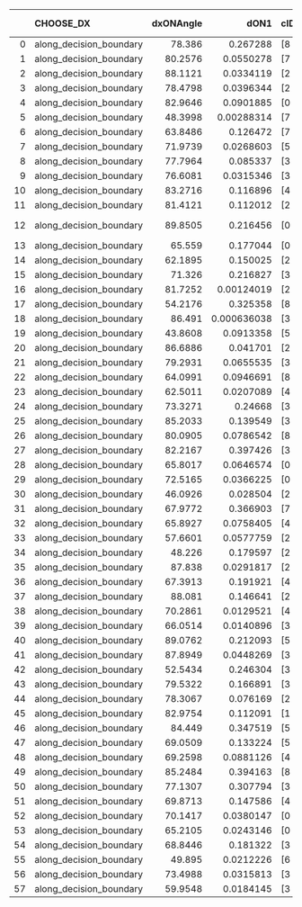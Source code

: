 |    | CHOOSE_DX               |   dxONAngle |        dON1 | cIDON1   |   dON_patch_1 |   nTON |         dON |   dxOFFAngle |       dOFF1 | cIDOFF1   |   dOFF_patch_1 |   nTOFF |        dOFF | SUCCESS   |   nExp |   dual_point_id |   subpoint_time_seconds |   total_execution_time |       logp |      dOFF/dON | Vote dOFF>dON   |
|---:|:------------------------|------------:|------------:|:---------|--------------:|-------:|------------:|-------------:|------------:|:----------|---------------:|--------:|------------:|:----------|-------:|----------------:|------------------------:|-----------------------:|-----------:|--------------:|:----------------|
|  0 | along_decision_boundary |     78.386  | 0.267288    | [8 9]    |   0.267288    |      1 | 0.267288    |      65.1605 | 0.0211937   | [8 9]     |    0.0211937   |       1 | 0.0211937   | False     |      1 |               2 |                4.15391  |                4.44479 |  0         |   0.0792917   | False           |
|  1 | along_decision_boundary |     80.2576 | 0.0550278   | [7 9]    |   0.0550278   |      1 | 0.0550278   |      83.7904 | 0.0391444   | [7 9]     |    0.0391444   |       1 | 0.0391444   | False     |      2 |               3 |                1.56899  |                6.01914 | -0.5       |   0.711357    | False           |
|  2 | along_decision_boundary |     88.1121 | 0.0334119   | [2 7]    |   0.0334119   |      1 | 0.0334119   |      83.639  | 0.0887264   | [2 7]     |    0.0887264   |       1 | 0.0887264   | True      |      3 |               7 |                1.20505  |               11.121   | -1         |   2.65553     | True            |
|  3 | along_decision_boundary |     78.4798 | 0.0396344   | [2 9]    |   0.0396344   |      1 | 0.0396344   |      84.7764 | 0.0390082   | [2 9]     |    0.0390082   |       1 | 0.0390082   | False     |      4 |              10 |                1.49205  |               14.6681  | -0.166667  |   0.984199    | False           |
|  4 | along_decision_boundary |     82.9646 | 0.0901885   | [0 1]    |   0.0901885   |      1 | 0.0901885   |      77.6226 | 0.0924783   | [0 1]     |    0.0924783   |       1 | 0.0924783   | True      |      5 |              12 |                1.92425  |               20.5701  | -0.5       |   1.02539     | True            |
|  5 | along_decision_boundary |     48.3998 | 0.00288314  | [7 9]    |   0.00288314  |      1 | 0.00288314  |      58.653  | 0.137403    | [7 9]     |    0.137403    |       1 | 0.137403    | True      |      6 |              13 |                1.27767  |               21.8557  | -0.1       |  47.6576      | True            |
|  6 | along_decision_boundary |     63.8486 | 0.126472    | [7 9]    |   0.126472    |      1 | 0.126472    |      45.9732 | 0.0112354   | [7 9]     |    0.0112354   |       1 | 0.0112354   | False     |      7 |              14 |                1.84609  |               23.7093  | -0         |   0.0888369   | False           |
|  7 | along_decision_boundary |     71.9739 | 0.0268603   | [5 7]    |   0.0268603   |      1 | 0.0268603   |      75.3989 | 0.134443    | [5 7]     |    0.134443    |       1 | 0.134443    | True      |      8 |              15 |                2.15841  |               25.8718  | -0.0714286 |   5.00526     | True            |
|  8 | along_decision_boundary |     77.7964 | 0.085337    | [3 5]    |   0.085337    |      1 | 0.085337    |      81.3063 | 0.0128325   | [3 5]     |    0.0128325   |       1 | 0.0128325   | False     |      9 |              18 |                1.81365  |               32.059   | -0         |   0.150375    | False           |
|  9 | along_decision_boundary |     76.6081 | 0.0315346   | [3 5]    |   0.0315346   |      1 | 0.0315346   |      82.4889 | 0.0444428   | [3 5]     |    0.0444428   |       1 | 0.0444428   | True      |     10 |              20 |                1.01381  |               37.1952  | -0.0555556 |   1.40933     | True            |
| 10 | along_decision_boundary |     83.2716 | 0.116896    | [4 7]    |   0.116896    |      1 | 0.116896    |      74.677  | 0.0366142   | [4 7]     |    0.0366142   |       1 | 0.0366142   | False     |     11 |              21 |                1.51739  |               38.718   | -0         |   0.31322     | False           |
| 11 | along_decision_boundary |     81.4121 | 0.112012    | [2 6]    |   0.112012    |      1 | 0.112012    |      75.0823 | 0.024347    | [2 6]     |    0.024347    |       1 | 0.024347    | False     |     12 |              22 |                1.82082  |               40.5448  | -0.0454545 |   0.217361    | False           |
| 12 | along_decision_boundary |     89.8505 | 0.216456    | [0 2]    |   0.216456    |      1 | 0.216456    |      75.7242 | 9.83514e-06 | [0 2]     |    9.83514e-06 |       1 | 9.83514e-06 | False     |     13 |              23 |                1.1873   |               41.7381  | -0.166667  |   4.54371e-05 | False           |
| 13 | along_decision_boundary |     65.559  | 0.177044    | [0 1]    |   0.177044    |      1 | 0.177044    |      66.7553 | 0.352366    | [0 1]     |    0.352366    |       1 | 0.352366    | True      |     14 |              25 |                2.85031  |               47.1633  | -0.346154  |   1.99027     | True            |
| 14 | along_decision_boundary |     62.1895 | 0.150025    | [2 5]    |   0.150025    |      1 | 0.150025    |      72.6832 | 0.084827    | [2 5]     |    0.084827    |       1 | 0.084827    | False     |     15 |              26 |                1.58032  |               48.7493  | -0.142857  |   0.56542     | False           |
| 15 | along_decision_boundary |     71.326  | 0.216827    | [3 5]    |   0.216827    |      1 | 0.216827    |      83.7978 | 0.0124728   | [3 5]     |    0.0124728   |       1 | 0.0124728   | False     |     16 |              30 |                2.38058  |               51.2808  | -0.3       |   0.0575243   | False           |
| 16 | along_decision_boundary |     81.7252 | 0.00124019  | [2 5]    |   0.00124019  |      1 | 0.00124019  |      83.8085 | 0.359773    | [2 5]     |    0.359773    |       1 | 0.359773    | True      |     17 |              31 |                2.75409  |               54.0399  | -0.5       | 290.096       | True            |
| 17 | along_decision_boundary |     54.2176 | 0.325358    | [8 9]    |   0.325358    |      1 | 0.325358    |      66.9665 | 0.197362    | [8 9]     |    0.197362    |       1 | 0.197362    | False     |     18 |              32 |                2.75436  |               56.7992  | -0.264706  |   0.6066      | False           |
| 18 | along_decision_boundary |     86.491  | 0.000636038 | [3 5]    |   0.000636038 |      1 | 0.000636038 |      74.5541 | 0.0695091   | [3 5]     |    0.0695091   |       1 | 0.0695091   | True      |     19 |              33 |                1.88347  |               58.6878  | -0.444444  | 109.285       | True            |
| 19 | along_decision_boundary |     43.8608 | 0.0913358   | [5 6]    |   0.0913358   |      1 | 0.0913358   |      47.8942 | 0.0388224   | [5 6]     |    0.0388224   |       1 | 0.0388224   | False     |     20 |              35 |                2.02792  |               62.9521  | -0.236842  |   0.425051    | False           |
| 20 | along_decision_boundary |     86.6886 | 0.041701    | [2 3]    |   0.041701    |      1 | 0.041701    |      67.9419 | 0.0201395   | [2 3]     |    0.0201395   |       1 | 0.0201395   | False     |     21 |              39 |                1.29681  |               69.3785  | -0.4       |   0.48295     | False           |
| 21 | along_decision_boundary |     79.2931 | 0.0655535   | [3 5]    |   0.0655535   |      1 | 0.0655535   |      71.7708 | 0.0414094   | [3 5]     |    0.0414094   |       1 | 0.0414094   | False     |     22 |              43 |                1.21772  |               78.8743  | -0.595238  |   0.631688    | False           |
| 22 | along_decision_boundary |     64.0991 | 0.0946691   | [8 9]    |   0.0946691   |      1 | 0.0946691   |      66.6733 | 0.116316    | [8 9]     |    0.116316    |       1 | 0.116316    | True      |     23 |              44 |                1.04081  |               79.9221  | -0.818182  |   1.22866     | True            |
| 23 | along_decision_boundary |     62.5011 | 0.0207089   | [4 9]    |   0.0207089   |      1 | 0.0207089   |      77.862  | 0.0156011   | [4 9]     |    0.0156011   |       1 | 0.0156011   | False     |     24 |              45 |                0.940988 |               80.8681  | -0.543478  |   0.753352    | False           |
| 24 | along_decision_boundary |     73.3271 | 0.24668     | [3 6]    |   0.24668     |      1 | 0.24668     |      70.4964 | 0.192164    | [3 6]     |    0.192164    |       1 | 0.192164    | False     |     25 |              48 |                2.47242  |               83.4596  | -0.75      |   0.778999    | False           |
| 25 | along_decision_boundary |     85.2033 | 0.139549    | [3 5]    |   0.139549    |      1 | 0.139549    |      76.8721 | 0.0508121   | [3 5]     |    0.0508121   |       1 | 0.0508121   | False     |     26 |              49 |                2.33615  |               85.8008  | -0.98      |   0.364115    | False           |
| 26 | along_decision_boundary |     80.0905 | 0.0786542   | [8 9]    |   0.0786542   |      1 | 0.0786542   |      74.9157 | 0.0965601   | [8 9]     |    0.0965601   |       1 | 0.0965601   | True      |     27 |              51 |                1.34364  |               88.5844  | -1.23077   |   1.22765     | True            |
| 27 | along_decision_boundary |     82.2167 | 0.397426    | [3 7]    |   0.397426    |      1 | 0.397426    |      64.4057 | 0.691412    | [3 7]     |    0.691412    |       1 | 0.691412    | True      |     28 |              53 |                5.46473  |               94.1055  | -0.907407  |   1.73972     | True            |
| 28 | along_decision_boundary |     65.8017 | 0.0646574   | [0 1]    |   0.0646574   |      1 | 0.0646574   |      70.4429 | 0.315436    | [0 1]     |    0.315436    |       1 | 0.315436    | True      |     29 |              54 |                2.94537  |               97.0559  | -0.642857  |   4.87857     | True            |
| 29 | along_decision_boundary |     72.5165 | 0.0366225   | [0 1]    |   0.0366225   |      1 | 0.0366225   |      82.9395 | 0.0265568   | [0 1]     |    0.0265568   |       1 | 0.0265568   | False     |     30 |              55 |                1.11736  |               98.1812  | -0.431034  |   0.72515     | False           |
| 30 | along_decision_boundary |     46.0926 | 0.028504    | [2 3]    |   0.028504    |      1 | 0.028504    |      44.6974 | 0.144605    | [2 3]     |    0.144605    |       1 | 0.144605    | True      |     31 |              56 |                2.66858  |              100.858   | -0.6       |   5.07315     | True            |
| 31 | along_decision_boundary |     67.9772 | 0.366903    | [7 9]    |   0.366903    |      1 | 0.366903    |      65.8385 | 0.0819407   | [7 9]     |    0.0819407   |       1 | 0.0819407   | False     |     32 |              58 |                3.73885  |              104.635   | -0.403226  |   0.22333     | False           |
| 32 | along_decision_boundary |     65.8927 | 0.0758405   | [4 9]    |   0.0758405   |      1 | 0.0758405   |      64.6256 | 0.0133373   | [4 9]     |    0.0133373   |       1 | 0.0133373   | False     |     33 |              60 |                1.42862  |              106.101   | -0.5625    |   0.17586     | False           |
| 33 | along_decision_boundary |     57.6601 | 0.0577759   | [2 4]    |   0.0577759   |      1 | 0.0577759   |      72.1963 | 0.185593    | [2 4]     |    0.185593    |       1 | 0.185593    | True      |     34 |              61 |                2.49663  |              108.604   | -0.742424  |   3.21229     | True            |
| 34 | along_decision_boundary |     48.226  | 0.179597    | [2 4]    |   0.179597    |      1 | 0.179597    |      60.4486 | 0.0437066   | [2 4]     |    0.0437066   |       1 | 0.0437066   | False     |     35 |              62 |                0.829577 |              109.439   | -0.529412  |   0.243359    | False           |
| 35 | along_decision_boundary |     87.838  | 0.0291817   | [2 7]    |   0.0291817   |      1 | 0.0291817   |      84.7712 | 0.0101025   | [2 7]     |    0.0101025   |       1 | 0.0101025   | False     |     36 |              64 |                1.05244  |              110.53    | -0.7       |   0.346194    | False           |
| 36 | along_decision_boundary |     67.3913 | 0.191921    | [4 5]    |   0.191921    |      1 | 0.191921    |      70.6391 | 0.0842601   | [4 5]     |    0.0842601   |       1 | 0.0842601   | False     |     37 |              65 |                1.3718   |              111.908   | -0.888889  |   0.439035    | False           |
| 37 | along_decision_boundary |     88.081  | 0.146641    | [2 9]    |   0.146641    |      1 | 0.146641    |      80.5007 | 0.0159824   | [2 9]     |    0.0159824   |       1 | 0.0159824   | False     |     38 |              66 |                1.99405  |              113.909   | -1.09459   |   0.10899     | False           |
| 38 | along_decision_boundary |     70.2861 | 0.0129521   | [4 7]    |   0.0129521   |      1 | 0.0129521   |      83.8005 | 0.0410284   | [4 7]     |    0.0410284   |       1 | 0.0410284   | True      |     39 |              67 |                1.23806  |              115.154   | -1.31579   |   3.1677      | True            |
| 39 | along_decision_boundary |     66.0514 | 0.0140896   | [3 7]    |   0.0140896   |      1 | 0.0140896   |      65.6379 | 0.0231642   | [3 7]     |    0.0231642   |       1 | 0.0231642   | True      |     40 |              68 |                1.39848  |              116.557   | -1.03846   |   1.64406     | True            |
| 40 | along_decision_boundary |     89.0762 | 0.212093    | [5 7]    |   0.212093    |      1 | 0.212093    |      70.7484 | 0.0193149   | [5 7]     |    0.0193149   |       1 | 0.0193149   | False     |     41 |              69 |                3.6183   |              120.18    | -0.8       |   0.0910679   | False           |
| 41 | along_decision_boundary |     87.8949 | 0.0448269   | [3 7]    |   0.0448269   |      1 | 0.0448269   |      83.0576 | 0.0239484   | [3 7]     |    0.0239484   |       1 | 0.0239484   | False     |     42 |              70 |                1.69535  |              121.881   | -0.987805  |   0.534241    | False           |
| 42 | along_decision_boundary |     52.5434 | 0.246304    | [3 5]    |   0.246304    |      1 | 0.246304    |      54.0963 | 0.202524    | [3 5]     |    0.202524    |       1 | 0.202524    | False     |     43 |              72 |                2.40873  |              124.338   | -1.19048   |   0.82225     | False           |
| 43 | along_decision_boundary |     79.5322 | 0.166891    | [3 4]    |   0.166891    |      1 | 0.166891    |      74.2151 | 0.0124646   | [3 4]     |    0.0124646   |       1 | 0.0124646   | False     |     44 |              75 |                1.18293  |              125.631   | -1.40698   |   0.0746872   | False           |
| 44 | along_decision_boundary |     78.3067 | 0.076169    | [2 4]    |   0.076169    |      1 | 0.076169    |      73.324  | 0.255121    | [2 4]     |    0.255121    |       1 | 0.255121    | True      |     45 |              78 |                2.70944  |              132.751   | -1.63636   |   3.34941     | True            |
| 45 | along_decision_boundary |     82.9754 | 0.112091    | [1 5]    |   0.112091    |      1 | 0.112091    |      87.2796 | 0.866756    | [0 5]     |    0.866756    |       1 | 0.866756    | True      |     46 |              80 |                3.53005  |              138.191   | -1.34444   |   7.73259     | True            |
| 46 | along_decision_boundary |     84.449  | 0.347519    | [5 7]    |   0.347519    |      1 | 0.347519    |      61.1935 | 0.277923    | [5 7]     |    0.277923    |       1 | 0.277923    | False     |     47 |              82 |                2.78917  |              143.374   | -1.08696   |   0.799734    | False           |
| 47 | along_decision_boundary |     69.0509 | 0.133224    | [5 7]    |   0.133224    |      1 | 0.133224    |      75.6329 | 0.570837    | [5 7]     |    0.570837    |       1 | 0.570837    | True      |     48 |              84 |                2.22708  |              148.553   | -1.28723   |   4.2848      | True            |
| 48 | along_decision_boundary |     69.2598 | 0.0881126   | [4 8]    |   0.0881126   |      1 | 0.0881126   |      81.725  | 0.2222      | [4 8]     |    0.2222      |       1 | 0.2222      | True      |     49 |              88 |                1.79464  |              156.42    | -1.04167   |   2.52177     | True            |
| 49 | along_decision_boundary |     85.2484 | 0.394163    | [8 9]    |   0.394163    |      1 | 0.394163    |      76.0014 | 0.556327    | [8 9]     |    0.556327    |       1 | 0.556327    | True      |     50 |              90 |                5.1865   |              164.859   | -0.826531  |   1.41141     | True            |
| 50 | along_decision_boundary |     77.1307 | 0.307794    | [3 6]    |   0.307794    |      1 | 0.307794    |      77.5363 | 0.109896    | [3 6]     |    0.109896    |       1 | 0.109896    | False     |     51 |              93 |                2.46025  |              167.381   | -0.64      |   0.357043    | False           |
| 51 | along_decision_boundary |     69.8713 | 0.147586    | [4 6]    |   0.147586    |      1 | 0.147586    |      60.7149 | 0.0916873   | [4 6]     |    0.0916873   |       1 | 0.0916873   | False     |     52 |              95 |                2.89405  |              171.697   | -0.794118  |   0.621246    | False           |
| 52 | along_decision_boundary |     70.1417 | 0.0380147   | [0 9]    |   0.0380147   |      1 | 0.0380147   |      85.0379 | 0.0467126   | [1 9]     |    0.0467126   |       1 | 0.0467126   | True      |     53 |              96 |                1.09434  |              172.799   | -0.961538  |   1.2288      | True            |
| 53 | along_decision_boundary |     65.2105 | 0.0243146   | [0 4]    |   0.0243146   |      1 | 0.0243146   |      73.5791 | 0.0644369   | [1 4]     |    0.0644369   |       1 | 0.0644369   | True      |     54 |              99 |                1.34109  |              175.584   | -0.764151  |   2.65013     | True            |
| 54 | along_decision_boundary |     68.8446 | 0.181322    | [3 5]    |   0.181322    |      1 | 0.181322    |      71.4815 | 0.209195    | [3 5]     |    0.209195    |       1 | 0.209195    | True      |     55 |             101 |                2.70719  |              180.619   | -0.592593  |   1.15372     | True            |
| 55 | along_decision_boundary |     49.895  | 0.0212226   | [6 7]    |   0.0212226   |      1 | 0.0212226   |      56.6617 | 0.0213726   | [6 7]     |    0.0213726   |       1 | 0.0213726   | True      |     56 |             102 |                0.992478 |              181.618   | -0.445455  |   1.00707     | True            |
| 56 | along_decision_boundary |     73.4988 | 0.0315813   | [3 5]    |   0.0315813   |      1 | 0.0315813   |      85.9367 | 0.0529389   | [3 5]     |    0.0529389   |       1 | 0.0529389   | True      |     57 |             103 |                1.08432  |              182.71    | -0.321429  |   1.67627     | True            |
| 57 | along_decision_boundary |     59.9548 | 0.0184145   | [3 6]    |   0.0184145   |      1 | 0.0184145   |      62.559  | 0.0365894   | [3 6]     |    0.0365894   |       1 | 0.0365894   | True      |     58 |             106 |                0.806052 |              184.949   | -0.219298  |   1.98699     | True            |
